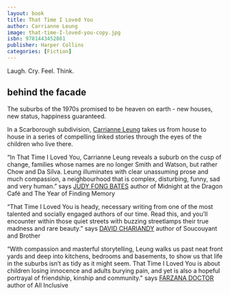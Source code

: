 ```yaml
---
layout: book
title: That Time I Loved You
author: Carrianne Leung
image: that-time-I-loved-you-copy.jpg
isbn: 9781443452861
publisher: Harper Collins 
categories: [Fiction]
---
```

Laugh. Cry. Feel. Think. 

## behind the facade

The suburbs of the 1970s promised to be heaven on earth - new houses, new status, happiness guaranteed.

In a Scarborough subdivision, [Carrianne Leung](https://www.carrianneleung.com/) takes us from house to house in a series of compelling linked stories through the eyes of the children who live there.

“In That Time I Loved You, Carrianne Leung reveals a suburb on the cusp of change, families whose names are no longer Smith and Watson, but rather Chow and Da Silva. Leung illuminates with clear unassuming prose and much compassion, a neighbourhood that is complex, disturbing, funny, sad and very human.” says [JUDY FONG BATES](http://www.judyfongbates.com/) author of Midnight at the Dragon Café and The Year of Finding Memory

“That Time I Loved You is heady, necessary writing from one of the most talented and socially engaged authors of our time. Read this, and you’ll encounter within those quiet streets with buzzing streetlamps their true madness and rare beauty.” says [DAVID CHARIANDY](https://www.penguinrandomhouse.ca/authors/89746/david-chariandy) author of Soucouyant and Brother

“With compassion and masterful storytelling, Leung walks us past neat front yards and deep into kitchens, bedrooms and basements, to show us that life in the suburbs isn’t as tidy as it might seem. That Time I Loved You is about children losing innocence and adults burying pain, and yet is also a hopeful portrayal of friendship, kinship and community." says [FARZANA DOCTOR](http://farzanadoctor.com/) author of All Inclusive